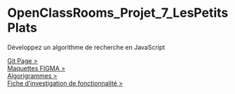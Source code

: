 # OpenClassRooms_Projet_7_LesPetitsPlats
Développez un algorithme de recherche en JavaScript

<a href="https://thebigjouls.github.io/OpenClassRooms_Projet_7_LesPetitsPlats/">Git Page ></a></br>
<a href="https://bit.ly/3JyvbPO" target="_BLANK">Maquettes FIGMA ></a></br>
<a href="https://app.diagrams.net/#HTheBigJouls%2FOpenClassRooms_Projet_7_LesPetitsPlats%2Fmain%2FLes%20Petits%20Plats.drawio">Algorigrammes ></a></br>
<a href="https://season-macadamia-0be.notion.site/Projet-7-Les-Petits-Plats-73acc142a491410c99b85e62f343931c">Fiche d’investigation de fonctionnalité ></a>
